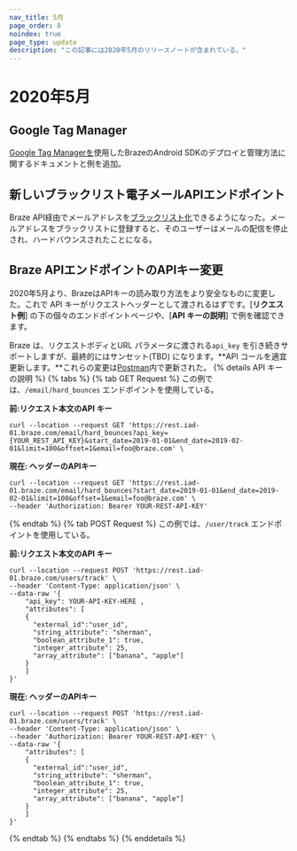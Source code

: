 ```yaml
---
nav_title: 5月
page_order: 8
noindex: true
page_type: update
description: "この記事には2020年5月のリリースノートが含まれている。"
---
```

# 2020年5月

## Google Tag Manager

[Google Tag Managerを]({{site.baseurl}}/developer_guide/platform_integration_guides/android/advanced_use_cases/android_google_tag_manager/)使用したBrazeのAndroid SDKのデプロイと管理方法に関するドキュメントと例を追加。

## 新しいブラックリスト電子メールAPIエンドポイント

Braze API経由でメールアドレスを[ブラックリスト化]({{site.baseurl}}/api/endpoints/email/post_blacklist/)できるようになった。メールアドレスをブラックリストに登録すると、そのユーザーはメールの配信を停止され、ハードバウンスされたことになる。

## Braze APIエンドポイントのAPIキー変更

2020年5月より、BrazeはAPIキーの読み取り方法をより安全なものに変更した。これで API キーがリクエストヘッダーとして渡されるはずです。\[**リクエスト例**] の下の個々のエンドポイントページや、\[**API キーの説明**] で例を確認できます。

Braze は、リクエストボディとURL パラメータに渡される`api_key` を引き続きサポートしますが、最終的にはサンセット(TBD) になります。**API コールを適宜更新します。**これらの変更は[Postman](https://documenter.getpostman.com/view/4689407/SVYrsdsG?version=latest#intro)内で更新された。
{% details API キーの説明 %}
{% tabs %}
{% tab GET Request %}
この例では、`/email/hard_bounces` エンドポイントを使用している。

**前:リクエスト本文のAPI キー**
```
curl --location --request GET 'https://rest.iad-01.braze.com/email/hard_bounces?api_key={YOUR_REST_API_KEY}&start_date=2019-01-01&end_date=2019-02-01&limit=100&offset=1&email=foo@braze.com' \
```
**現在: ヘッダーのAPIキー**
```
curl --location --request GET 'https://rest.iad-01.braze.com/email/hard_bounces?start_date=2019-01-01&end_date=2019-02-01&limit=100&offset=1&email=foo@braze.com' \
--header 'Authorization: Bearer YOUR-REST-API-KEY'
```
{% endtab %}
{% tab POST Request %}
この例では、`/user/track` エンドポイントを使用している。

**前:リクエスト本文のAPI キー**
```
curl --location --request POST 'https://rest.iad-01.braze.com/users/track' \
--header 'Content-Type: application/json' \
--data-raw '{
	"api_key": YOUR-API-KEY-HERE ,
	"attributes": [ 
 	{
 	  "external_id":"user_id",
      "string_attribute": "sherman",
      "boolean_attribute_1": true,
      "integer_attribute": 25,
      "array_attribute": ["banana", "apple"]
    }
    ]
}'
```
**現在: ヘッダーのAPIキー**
```
curl --location --request POST 'https://rest.iad-01.braze.com/users/track' \
--header 'Content-Type: application/json' \
--header 'Authorization: Bearer YOUR-REST-API-KEY' \
--data-raw '{
	"attributes": [ 
 	{
	  "external_id":"user_id",
      "string_attribute": "sherman",
      "boolean_attribute_1": true,
      "integer_attribute": 25,
      "array_attribute": ["banana", "apple"]
    }
    ]
}'
```
{% endtab %}
{% endtabs %}
{% enddetails %}


